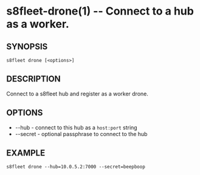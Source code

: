 s8fleet-drone(1) -- Connect to a hub as a worker.
===============================================

## SYNOPSIS

    s8fleet drone [<options>]

## DESCRIPTION

Connect to a s8fleet hub and register as a worker drone.

## OPTIONS

* --hub - connect to this hub as a `host:port` string
* --secret - optional passphrase to connect to the hub

## EXAMPLE

    s8fleet drone --hub=10.0.5.2:7000 --secret=beepboop
